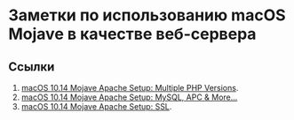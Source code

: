 # Заметки по использованию macOS Mojave в качестве веб-сервера

<!--ts-->
<!--te-->

## Ссылки

1. [macOS 10.14 Mojave Apache Setup: Multiple PHP Versions](https://getgrav.org/blog/macos-mojave-apache-multiple-php-versions).
2. [macOS 10.14 Mojave Apache Setup: MySQL, APC & More...](https://getgrav.org/blog/macos-mojave-apache-mysql-vhost-apc)
3.  [macOS 10.14 Mojave Apache Setup: SSL](https://getgrav.org/blog/macos-mojave-apache-ssl).